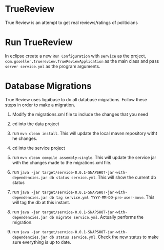TrueReview
==========

True Review is an attempt to get real reviews/ratings of politicians

Run TrueReview
==============

In eclipse create a new ```Run Configuration``` with ```service``` as the project, ```com.gsoeller.truereview.TrueReviewApplication``` as the main class and pass ```server service.yml``` as the program arguments.

Database Migrations
===================

True Review uses liquibase to do all database migrations. Follow these steps in order to make a migration.

1) Modify the migrations.xml file to include the changes that you need

2) cd into the data project

3) run ```mvn clean install```. This will update the local maven repository witht he changes.

4) cd into the service project

5) run ```mvn clean compile assembly:single```. This will update the service jar with the changes made to the migrations.xml file.

6) run ```java -jar target/service-0.0.1-SNAPSHOT-jar-with-dependencies.jar db status service.yml```. This will show the current db status

7) run ```java -jar target/service-0.0.1-SNAPSHOT-jar-with-dependencies.jar db tag service.yml YYYY-MM-DD-pre-user-move```. This will tag the db at this instant.

8) run ```java -jar target/service-0.0.1-SNAPSHOT-jar-with-dependencies.jar db migrate service.yml```. Actually performs the migration.

9) run ```java -jar target/service-0.0.1-SNAPSHOT-jar-with-dependencies.jar db status service.yml```. Check the new status to make sure everything is up to date.
